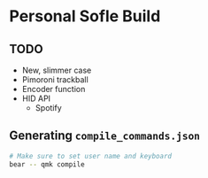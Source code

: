 # Personal Sofle Build

## TODO

-   New, slimmer case
-   Pimoroni trackball
-   Encoder function
-   HID API
    -   Spotify

## Generating `compile_commands.json`

```bash
# Make sure to set user name and keyboard
bear -- qmk compile
```
